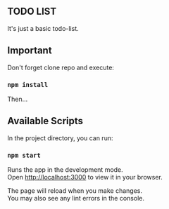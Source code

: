 ## TODO LIST 
 It's just a basic todo-list.
 
## Important

Don't forget clone repo and execute:

### `npm install`

Then...

## Available Scripts

In the project directory, you can run:

### `npm start`

Runs the app in the development mode.\
Open [http://localhost:3000](http://localhost:3000) to view it in your browser.

The page will reload when you make changes.\
You may also see any lint errors in the console.


